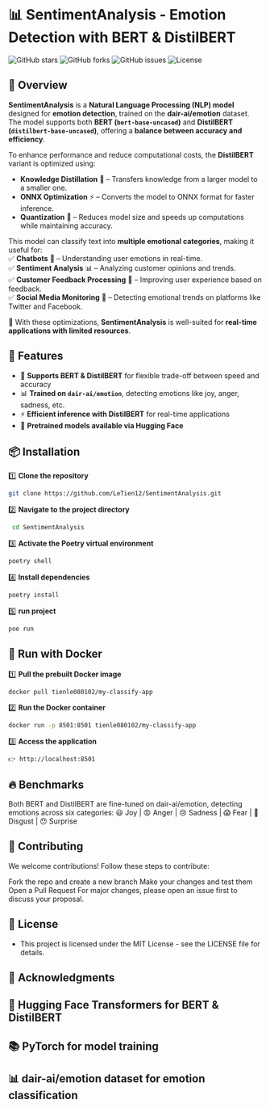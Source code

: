 # 📊 SentimentAnalysis - Emotion Detection with BERT & DistilBERT

![GitHub stars](https://img.shields.io/github/stars/LeTien12/SentimentAnalysis?style=social)
![GitHub forks](https://img.shields.io/github/forks/LeTien12/SentimentAnalysis?style=social)
![GitHub issues](https://img.shields.io/github/issues/LeTien12/SentimentAnalysis)
![License](https://img.shields.io/github/license/LeTien12/SentimentAnalysis)

## 🌟 Overview  

**SentimentAnalysis** is a **Natural Language Processing (NLP) model** designed for **emotion detection**, trained on the **dair-ai/emotion** dataset. The model supports both **BERT (`bert-base-uncased`)** and **DistilBERT (`distilbert-base-uncased`)**, offering a **balance between accuracy and efficiency**.  

To enhance performance and reduce computational costs, the **DistilBERT** variant is optimized using:  
- **Knowledge Distillation** 🧠 – Transfers knowledge from a larger model to a smaller one.  
- **ONNX Optimization** ⚡ – Converts the model to ONNX format for faster inference.  
- **Quantization** 🔢 – Reduces model size and speeds up computations while maintaining accuracy.  

This model can classify text into **multiple emotional categories**, making it useful for:  
✅ **Chatbots** 🤖 – Understanding user emotions in real-time.  
✅ **Sentiment Analysis** 📊 – Analyzing customer opinions and trends.  
✅ **Customer Feedback Processing** 📝 – Improving user experience based on feedback.  
✅ **Social Media Monitoring** 📢 – Detecting emotional trends on platforms like Twitter and Facebook.  

📝 With these optimizations, **SentimentAnalysis** is well-suited for **real-time applications with limited resources**.

## 🚀 Features

- 🧠 **Supports BERT & DistilBERT** for flexible trade-off between speed and accuracy  
- 📊 **Trained on `dair-ai/emotion`**, detecting emotions like joy, anger, sadness, etc.  
- ⚡ **Efficient inference with DistilBERT** for real-time applications  
- 🔄 **Pretrained models available via Hugging Face**  

## 📦 Installation

1️⃣ **Clone the repository**  
   ```bash
   git clone https://github.com/LeTien12/SentimentAnalysis.git
   ```

2️⃣ **Navigate to the project directory**
   ```bash
    cd SentimentAnalysis
   ```

3️⃣ **Activate the Poetry virtual environment**  
   ```bash
   poetry shell
   ```

4️⃣ **Install dependencies**  
   ```bash
   poetry install
   ```

5️⃣ **run project**  
   ```bash
   poe run
   ```

## 🐳 Run with Docker

1️⃣ **Pull the prebuilt Docker image**  
   ```bash
   docker pull tienle080102/my-classify-app
   ```

2️⃣ **Run the Docker container**  
   ```bash
   docker run -p 8501:8501 tienle080102/my-classify-app
   ```

3️⃣ **Access the application**  
   ```bash
   👉 http://localhost:8501
   ```

## 🔥 Benchmarks
Both BERT and DistilBERT are fine-tuned on dair-ai/emotion, detecting emotions across six categories:
😃 Joy | 😡 Anger | 😢 Sadness | 😱 Fear | 🤢 Disgust | 😯 Surprise

## 🤝 Contributing
We welcome contributions! Follow these steps to contribute:

Fork the repo and create a new branch
Make your changes and test them
Open a Pull Request
For major changes, please open an issue first to discuss your proposal.

## 📄 License
- This project is licensed under the MIT License - see the LICENSE file for details.

## 🌟 Acknowledgments
## 🤗 Hugging Face Transformers for BERT & DistilBERT
## 📚 PyTorch for model training
## 📊 dair-ai/emotion dataset for emotion classification

